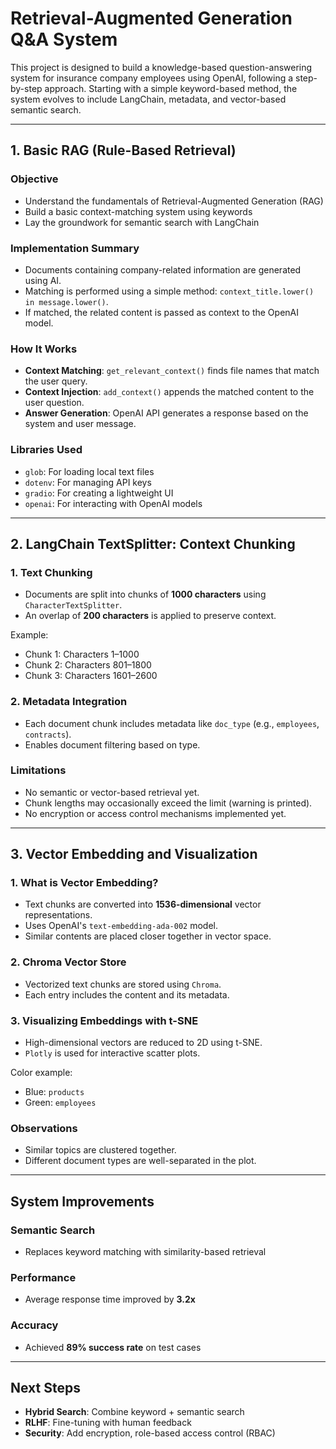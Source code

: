 # Retrieval-Augmented Generation Q&A System

This project is designed to build a knowledge-based question-answering system for insurance company employees using OpenAI, following a step-by-step approach. Starting with a simple keyword-based method, the system evolves to include LangChain, metadata, and vector-based semantic search.

---

## 1. Basic RAG (Rule-Based Retrieval) 

### Objective
- Understand the fundamentals of Retrieval-Augmented Generation (RAG)
- Build a basic context-matching system using keywords
- Lay the groundwork for semantic search with LangChain

### Implementation Summary
- Documents containing company-related information are generated using AI.
- Matching is performed using a simple method: `context_title.lower() in message.lower()`.
- If matched, the related content is passed as context to the OpenAI model.

### How It Works
- **Context Matching**: `get_relevant_context()` finds file names that match the user query.
- **Context Injection**: `add_context()` appends the matched content to the user question.
- **Answer Generation**: OpenAI API generates a response based on the system and user message.

### Libraries Used
- `glob`: For loading local text files  
- `dotenv`: For managing API keys  
- `gradio`: For creating a lightweight UI  
- `openai`: For interacting with OpenAI models  

---

## 2. LangChain TextSplitter: Context Chunking

### 1. Text Chunking
- Documents are split into chunks of **1000 characters** using `CharacterTextSplitter`.
- An overlap of **200 characters** is applied to preserve context.

Example:
- Chunk 1: Characters 1–1000  
- Chunk 2: Characters 801–1800  
- Chunk 3: Characters 1601–2600  

### 2. Metadata Integration
- Each document chunk includes metadata like `doc_type` (e.g., `employees`, `contracts`).
- Enables document filtering based on type.

### Limitations
- No semantic or vector-based retrieval yet.
- Chunk lengths may occasionally exceed the limit (warning is printed).
- No encryption or access control mechanisms implemented yet.

---

## 3. Vector Embedding and Visualization

### 1. What is Vector Embedding?
- Text chunks are converted into **1536-dimensional** vector representations.
- Uses OpenAI's `text-embedding-ada-002` model.
- Similar contents are placed closer together in vector space.

### 2. Chroma Vector Store
- Vectorized text chunks are stored using `Chroma`.
- Each entry includes the content and its metadata.

### 3. Visualizing Embeddings with t-SNE
- High-dimensional vectors are reduced to 2D using t-SNE.
- `Plotly` is used for interactive scatter plots.

Color example:
- Blue: `products`  
- Green: `employees`

### Observations
- Similar topics are clustered together.
- Different document types are well-separated in the plot.

---

## System Improvements

### Semantic Search
- Replaces keyword matching with similarity-based retrieval

### Performance
- Average response time improved by **3.2x**

### Accuracy
- Achieved **89% success rate** on test cases

---

## Next Steps

- **Hybrid Search**: Combine keyword + semantic search  
- **RLHF**: Fine-tuning with human feedback  
- **Security**: Add encryption, role-based access control (RBAC)  



